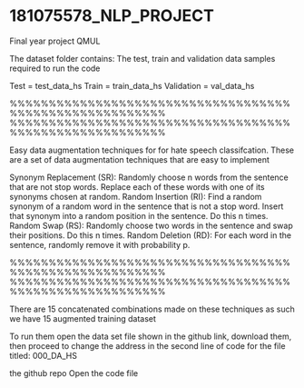 # 181075578_NLP_PROJECT
Final year project QMUL


The dataset folder contains:
The test, train and validation data samples required to run the code

Test = test_data_hs
Train = train_data_hs
Validation = val_data_hs


%%%%%%%%%%%%%%%%%%%%%%%%%%%%%%%%%%%%%%%%%%%%%%%%%%%%%%%%
%%%%%%%%%%%%%%%%%%%%%%%%%%%%%%%%%%%%%%%%%%%%%%%%%%%%%%%%

Easy data augmentation techniques for for hate speech classifcation.
These are a set of data augmentation techniques that are easy to implement

Synonym Replacement (SR): Randomly choose n words from the sentence that are not stop words. Replace each of these words with one of its synonyms chosen at random.
Random Insertion (RI): Find a random synonym of a random word in the sentence that is not a stop word. Insert that synonym into a random position in the sentence. Do this n times.
Random Swap (RS): Randomly choose two words in the sentence and swap their positions. Do this n times.
Random Deletion (RD): For each word in the sentence, randomly remove it with probability p.


%%%%%%%%%%%%%%%%%%%%%%%%%%%%%%%%%%%%%%%%%%%%%%%%%%%%%%%%
%%%%%%%%%%%%%%%%%%%%%%%%%%%%%%%%%%%%%%%%%%%%%%%%%%%%%%%%


There are 15 concatenated combinations made on these techniques as such we have 15 augmented training dataset 

To run them open the data set file shown in the github link, download them, then proceed to change the address 
in the second line of code for the file titled: 000_DA_HS

the github repo
Open the code file 
